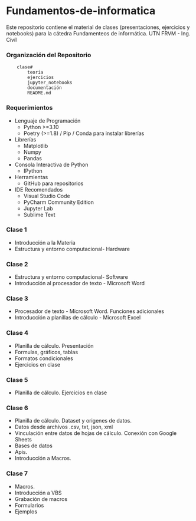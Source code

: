 # Fundamentos-de-informatica

Este repositorio contiene el material de clases (presentaciones, ejercicios y notebooks) para la cátedra Fundamenteos de informática. UTN FRVM - Ing. Civíl


### Organización del Repositorio

``` 
    clase#
        teoria
        ejercicios
        jupyter_notebooks
        documentación
        README.md
```

### Requerimientos
* Lenguaje de Programación
    * Python >=3.10
    * Poetry (>=1.8) / Pip / Conda para instalar librerías
* Librerías
    * Matplotlib
    * Numpy
	* Pandas
* Consola Interactiva de Python 
    * IPython
* Herramientas
    * GitHub para repositorios
* IDE Recomendados 
    * Visual Studio Code
    * PyCharm Community Edition
    * Jupyter Lab  
    * Sublime Text

### Clase 1 
* Introducción a la Materia
* Estructura y entorno computacional- Hardware 

### Clase 2 
* Estructura y entorno computacional- Software
* Introducción al procesador de texto - Microsoft Word

### Clase 3 
* Procesador de texto - Microsoft Word. Funciones adicionales
* Introducción a planillas de cálculo - Microsoft Excel

### Clase 4
* Planilla de cálculo. Presentación
* Formulas, gráficos, tablas
* Formatos condicionales
* Ejercicios en clase

### Clase 5
* Planilla de cálculo. Ejercicios en clase

### Clase 6
* Planilla de cálculo. Dataset y origenes de datos. 
* Datos desde archivos .csv, txt, json, xml
* Vinculación entre datos de hojas de cálculo. Conexión con Google Sheets
* Bases de datos
* Apis.
* Introducción a Macros.

### Clase 7
* Macros.
* Introducción a VBS
* Grabación de macros
* Formularios
* Ejemplos


